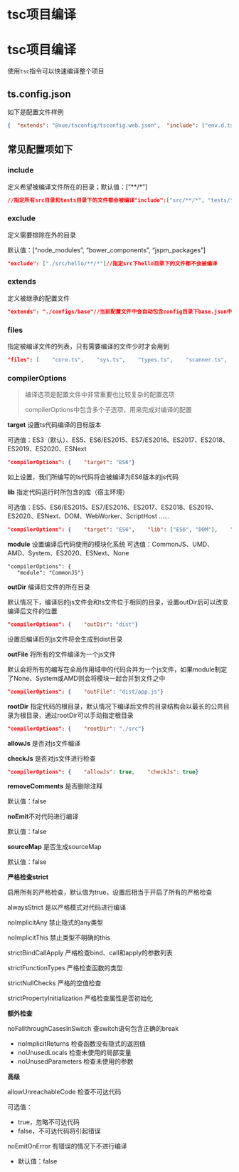 # tsc项目编译

# tsc项目编译

使用`tsc`指令可以快速编译整个项目
## ts.config.json

如下是配置文件样例

```json
{  "extends": "@vue/tsconfig/tsconfig.web.json",  "include": ["env.d.ts", "src/**/*", "src/**/*.vue"],  "compilerOptions": {    "baseUrl": ".",    "paths": {      "@/*": ["./src/*"]    }  },  "references": [    {      "path": "./tsconfig.config.json"    }  ]}
```

## 常见配置项如下

### include

定义希望被编译文件所在的目录；默认值：[“**/*”]

```json
//指定所有src目录和tests目录下的文件都会被编译"include":["src/**/*", "tests/**/*"]
```

### exclude

定义需要排除在外的目录

默认值：[“node_modules”, “bower_components”, “jspm_packages”]

```json
"exclude": ["./src/hello/**/*"]//指定src下hello目录下的文件都不会被编译
```

### extends

定义被继承的配置文件

```json
"extends": "./configs/base"//当前配置文件中会自动包含config目录下base.json中的所有配置信息
```

### files

指定被编译文件的列表，只有需要编译的文件少时才会用到

```json
"files": [    "core.ts",    "sys.ts",    "types.ts",    "scanner.ts",    "parser.ts",    "utilities.ts",    "binder.ts",    "checker.ts",    "tsc.ts"]//列表中的文件都会被TS编译器所编译
```

### compilerOptions

> 编译选项是配置文件中非常重要也比较复杂的配置选项
> 
> 
> compilerOptions中包含多个子选项，用来完成对编译的配置
> 

**target** 设置ts代码编译的目标版本

可选值：ES3（默认）、ES5、ES6/ES2015、ES7/ES2016、ES2017、ES2018、ES2019、ES2020、ESNext

```json
"compilerOptions": {    "target": "ES6"}
```

如上设置，我们所编写的ts代码将会被编译为ES6版本的js代码

**lib** 指定代码运行时所包含的库（宿主环境）

可选值：ES5、ES6/ES2015、ES7/ES2016、ES2017、ES2018、ES2019、ES2020、ESNext、DOM、WebWorker、ScriptHost ……

```json
"compilerOptions": {    "target": "ES6",    "lib": ["ES6", "DOM"],    "outDir": "dist",    "outFile": "dist/aa.js"}
```

**module** 设置编译后代码使用的模块化系统
可选值：CommonJS、UMD、AMD、System、ES2020、ESNext、None

```tsx
"compilerOptions": {
   "module": "CommonJS"}
```

**outDir** 编译后文件的所在目录

默认情况下，编译后的js文件会和ts文件位于相同的目录，设置outDir后可以改变编译后文件的位置

```json
"compilerOptions": {    "outDir": "dist"}
```

设置后编译后的js文件将会生成到dist目录

**outFile** 将所有的文件编译为一个js文件

默认会将所有的编写在全局作用域中的代码合并为一个js文件，如果module制定了None、System或AMD则会将模块一起合并到文件之中

```json
"compilerOptions": {    "outFile": "dist/app.js"}
```

**rootDir** 指定代码的根目录，默认情况下编译后文件的目录结构会以最长的公共目录为根目录，通过rootDir可以手动指定根目录

```json
"compilerOptions": {    "rootDir": "./src"}
```

**allowJs** 是否对js文件编译

**checkJs** 是否对js文件进行检查

```json
"compilerOptions": {    "allowJs": true,    "checkJs": true}
```

**removeComments** 是否删除注释

默认值：false

**noEmit**不对代码进行编译

默认值：false

**sourceMap** 是否生成sourceMap

默认值：false

**严格检查strict**

启用所有的严格检查，默认值为true，设置后相当于开启了所有的严格检查

alwaysStrict 是以严格模式对代码进行编译

noImplicitAny 禁止隐式的any类型

noImplicitThis 禁止类型不明确的this

strictBindCallApply 严格检查bind、call和apply的参数列表

strictFunctionTypes 严格检查函数的类型

strictNullChecks 严格的空值检查

strictPropertyInitialization 严格检查属性是否初始化

**额外检查**

noFallthroughCasesInSwitch 查switch语句包含正确的break

- noImplicitReturns 检查函数没有隐式的返回值
- noUnusedLocals 检查未使用的局部变量
- noUnusedParameters 检查未使用的参数

**高级**

allowUnreachableCode 检查不可达代码

可选值：

- true，忽略不可达代码
- false，不可达代码将引起错误

noEmitOnError 有错误的情况下不进行编译

- 默认值：false